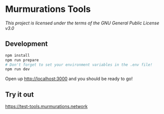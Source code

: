 # Murmurations Tools

_This project is licensed under the terms of the GNU General Public License v3.0_

## Development

```sh
npm install
npm run prepare
# Don't forget to set your environment variables in the .env file!
npm run dev
```

Open up [http://localhost:3000](http://localhost:3000) and you should be ready to go!

## Try it out

https://test-tools.murmurations.network
